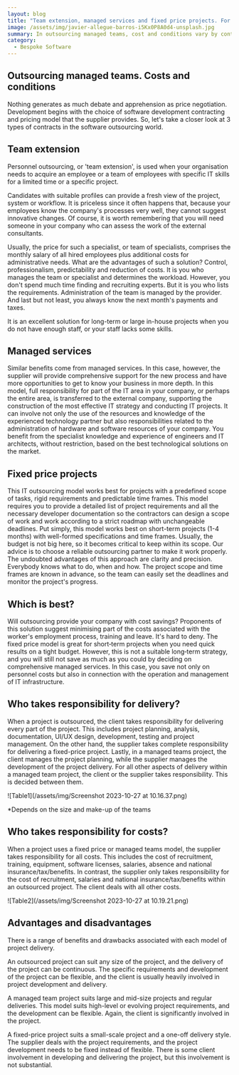```yaml
---
layout: blog
title: "Team extension, managed services and fixed price projects. For whom, how much, when and why?"
image: /assets/img/javier-allegue-barros-i5Kx0P8A0d4-unsplash.jpg
summary: In outsourcing managed teams, cost and conditions vary by contract type- team extension, managed services, and fixed price, each with specific responsibilities, costs, and project suitability.
category:
  - Bespoke Software
---
```


## Outsourcing managed teams. Costs and conditions
Nothing generates as much debate and apprehension as price negotiation. Development begins with the choice of software development contracting and pricing model that the supplier provides. So, let's take a closer look at 3 types of contracts in the software outsourcing world.

## Team extension
Personnel outsourcing, or 'team extension', is used when your organisation needs to acquire an employee or a team of employees with specific IT skills for a limited time or a specific project.

Candidates with suitable profiles can provide a fresh view of the project, system or workflow. It is priceless since it often happens that, because your employees know the company's processes very well, they cannot suggest innovative changes. Of course, it is worth remembering that you will need someone in your company who can assess the work of the external consultants.

Usually, the price for such a specialist, or team of specialists, comprises the monthly salary of all hired employees plus additional costs for administrative needs. What are the advantages of such a solution? Control, professionalism, predictability and reduction of costs. It is you who manages the team or specialist and determines the workload. However, you don't spend much time finding and recruiting experts. But it is you who lists the requirements. Administration of the team is managed by the provider. And last but not least, you always know the next month's payments and taxes.

It is an excellent solution for long-term or large in-house projects when you do not have enough staff, or your staff lacks some skills.

## Managed services
Similar benefits come from managed services. In this case, however, the supplier will provide comprehensive support for the new process and have more opportunities to get to know your business in more depth. In this model, full responsibility for part of the IT area in your company, or perhaps the entire area, is transferred to the external company, supporting the construction of the most effective IT strategy and conducting IT projects. It can involve not only the use of the resources and knowledge of the experienced technology partner but also responsibilities related to the administration of hardware and software resources of your company. You benefit from the specialist knowledge and experience of engineers and IT architects, without restriction, based on the best technological solutions on the market.

## Fixed price projects
This IT outsourcing model works best for projects with a predefined scope of tasks, rigid requirements and predictable time frames. This model requires you to provide a detailed list of project requirements and all the necessary developer documentation so the contractors can design a scope of work and work according to a strict roadmap with unchangeable deadlines. Put simply, this model works best on short-term projects (1-4 months) with well-formed specifications and time frames. Usually, the budget is not big here, so it becomes critical to keep within its scope. Our advice is to choose a reliable outsourcing partner to make it work properly. The undoubted advantages of this approach are clarity and precision. Everybody knows what to do, when and how. The project scope and time frames are known in advance, so the team can easily set the deadlines and monitor the project's progress.

## Which is best?
Will outsourcing provide your company with cost savings? Proponents of this solution suggest minimising part of the costs associated with the worker's employment process, training and leave. It's hard to deny. The fixed price model is great for short‐term projects when you need quick results on a tight budget. However, this is not a suitable long‐term strategy, and you will still not save as much as you could by deciding on comprehensive managed services. In this case, you save not only on personnel costs but also in connection with the operation and management of IT infrastructure.

## Who takes responsibility for delivery?
When a project is outsourced, the client takes responsibility for delivering every part of the project. This includes project planning, analysis, documentation, UI/UX design, development, testing and project management. On the other hand, the supplier takes complete responsibility for delivering a fixed-price project. Lastly, in a managed teams project, the client manages the project planning, while the supplier manages the development of the project delivery. For all other aspects of delivery within a managed team project, the client or the supplier takes responsibility. This is decided between them.

![Table1](/assets/img/Screenshot 2023-10-27 at 10.16.37.png)

*Depends on the size and make-up of the teams

## Who takes responsibility for costs?
When a project uses a fixed price or managed teams model, the supplier takes responsibility for all costs. This includes the cost of recruitment, training, equipment, software licenses, salaries, absence and national insurance/tax/benefits. In contrast, the supplier only takes responsibility for the cost of recruitment, salaries and national insurance/tax/benefits within an outsourced project. The client deals with all other costs.

![Table2](/assets/img/Screenshot 2023-10-27 at 10.19.21.png)


## Advantages and disadvantages
There is a range of benefits and drawbacks associated with each model of project delivery.

An outsourced project can suit any size of the project, and the delivery of the project can be continuous. The specific requirements and development of the project can be flexible, and the client is usually heavily involved in project development and delivery.

A managed team project suits large and mid-size projects and regular deliveries. This model suits high-level or evolving project requirements, and the development can be flexible. Again, the client is significantly involved in the project.

A fixed-price project suits a small-scale project and a one-off delivery style. The supplier deals with the project requirements, and the project development needs to be fixed instead of flexible. There is some client involvement in developing and delivering the project, but this involvement is not substantial.

